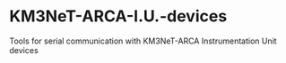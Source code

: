 # KM3NeT-ARCA-I.U.-devices
Tools for serial communication with KM3NeT-ARCA Instrumentation Unit devices
